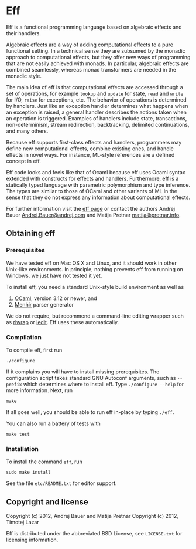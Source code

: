 Eff
===

Eff is a functional programming language based on algebraic effects and
their handlers.

Algebraic effects are a way of adding computational effects to a pure
functional setting. In a technical sense they are subsumed by the monadic
approach to computational effects, but they offer new ways of programming
that are not easily achieved with monads. In particular, algebraic effects
are combined seamlessly, whereas monad transformers are needed in the
monadic style.

The main idea of eff is that computational effects are accessed through a
set of operations, for example `lookup` and `update` for state, `read` and
`write` for I/O, `raise` for exceptions, etc. The behavior of operations is
determined by handlers. Just like an exception handler determines what
happens when an exception is raised, a general handler describes the
actions taken when an operation is triggered. Examples of handlers include
state, transactions, non-determinism, stream redirection, backtracking,
delimited continuations, and many others.

Because eff supports first-class effects and handlers, programmers may
define new computational effects, combine existing ones, and handle effects
in novel ways. For instance, ML-style references are a defined concept in
eff.

Eff code looks and feels like that of Ocaml because eff uses Ocaml syntax
extended with constructs for effects and handlers. Furthermore, eff is a
statically typed language with parametric polymorphism and type inference.
The types are similar to those of OCaml and other variants of ML in the
sense that they do not express any information about computational effects.

For further information visit the [eff page](http://math.andrej.com/eff/)
or contact the authors Andrej Bauer <Andrej.Bauer@andrej.com> and Matija
Pretnar <matija@pretnar.info>.

Obtaining eff
-------------

### Prerequisites

We have tested eff on Mac OS X and Linux, and it should work in other
Unix-like environments. In principle, nothing prevents eff from running
on Windows, we just have not tested it yet.

To install eff, you need a standard Unix-style build environment as well as

1. [OCaml](http://caml.inria.fr/ocaml/), version 3.12 or newer, and
2. [Menhir](http://cristal.inria.fr/~fpottier/menhir/) parser generator

We do not require, but recommend a command-line editing wrapper such as
[rlwrap](http://utopia.knoware.nl/~hlub/rlwrap/#rlwrap) or
[ledit](http://cristal.inria.fr/~ddr/ledit/). Eff uses these automatically.
   

### Compilation

To compile eff, first run

    ./configure

If it complains you will have to install missing prerequisites. The
configuration script takes standard GNU Autoconf arguments, such as
`--prefix` which determines where to install eff. Type `./configure --help`
for more information. Next, run

    make

If all goes well, you should be able to run eff in-place by typing `./eff`.

You can also run a battery of tests with

    make test

### Installation

To install the command `eff`, run

    sudo make install

See the file `etc/README.txt` for editor support.

Copyright and license
---------------------

Copyright (c) 2012, Andrej Bauer and Matija Pretnar
Copyright (c) 2012, Timotej Lazar

Eff is distributed under the abbreviated BSD License, see `LICENSE.txt` for
licensing information.
